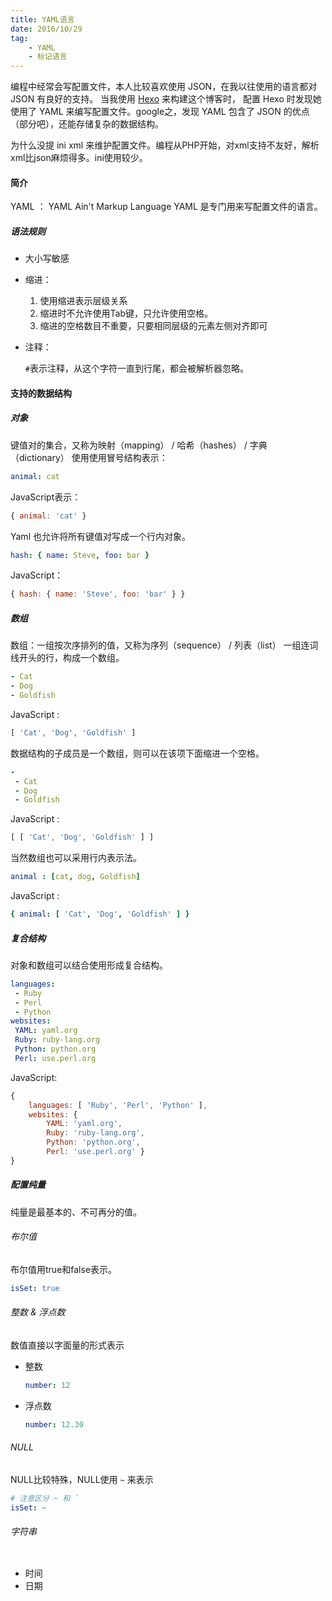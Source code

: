 ```yaml
---
title: YAML语言
date: 2016/10/29
tag:
    - YAML
    - 标记语言
---
```


编程中经常会写配置文件，本人比较喜欢使用 JSON，在我以往使用的语言都对 JSON 有良好的支持。
当我使用 [Hexo](https://hexo.io/) 来构建这个博客时， 配置 Hexo 时发现她使用了 YAML 来编写配置文件。google之，发现 YAML 包含了 JSON 的优点（部分吧），还能存储复杂的数据结构。

为什么没提 ini xml 来维护配置文件。编程从PHP开始，对xml支持不友好，解析xml比json麻烦得多。ini使用较少。

#### 简介

YAML ： YAML Ain't Markup Language
YAML 是专门用来写配置文件的语言。

##### 语法规则

* 大小写敏感
* 缩进：

    1. 使用缩进表示层级关系
    2. 缩进时不允许使用Tab键，只允许使用空格。
    3. 缩进的空格数目不重要，只要相同层级的元素左侧对齐即可

* 注释：

    `#`表示注释，从这个字符一直到行尾，都会被解析器忽略。

#### 支持的数据结构

#####  对象

键值对的集合，又称为映射（mapping） / 哈希（hashes） / 字典（dictionary）
使用使用冒号结构表示：
```yml
animal: cat
```
JavaScript表示：
```js
{ animal: 'cat' }
```
Yaml 也允许将所有键值对写成一个行内对象。

```yml
hash: { name: Steve, foo: bar }
```
JavaScript：
```js
{ hash: { name: 'Steve', foo: 'bar' } }
```

##### 数组

数组：一组按次序排列的值，又称为序列（sequence） / 列表（list）
一组连词线开头的行，构成一个数组。

```yml
- Cat
- Dog
- Goldfish
```

JavaScript :

```js
[ 'Cat', 'Dog', 'Goldfish' ]
```
数据结构的子成员是一个数组，则可以在该项下面缩进一个空格。

```yml
-
 - Cat
 - Dog
 - Goldfish
```
JavaScript :

```js
[ [ 'Cat', 'Dog', 'Goldfish' ] ]
```

当然数组也可以采用行内表示法。
```yml
animal : [cat, dog, Goldfish]
```

JavaScript :
```yml
{ animal: [ 'Cat', 'Dog', 'Goldfish' ] }
```

##### 复合结构

对象和数组可以结合使用形成复合结构。

```yml
languages:
 - Ruby
 - Perl
 - Python
websites:
 YAML: yaml.org
 Ruby: ruby-lang.org
 Python: python.org
 Perl: use.perl.org
```

JavaScript:

```js
{
    languages: [ 'Ruby', 'Perl', 'Python' ],
    websites: {
        YAML: 'yaml.org',
        Ruby: 'ruby-lang.org',
        Python: 'python.org',
        Perl: 'use.perl.org' }
}
```

##### 配置纯量

纯量是最基本的、不可再分的值。


###### 布尔值
布尔值用true和false表示。
```yml
isSet: true
```
###### 整数 & 浮点数

数值直接以字面量的形式表示
*  整数
    ```yml
    number: 12
    ```
* 浮点数

    ```yml
    number: 12.30
    ```

###### NULL
NULL比较特殊，NULL使用 `~` 来表示

```yml
# 注意区分 ~ 和 `
isSet: ~
```
###### 字符串

```yml

```

* 时间
* 日期
